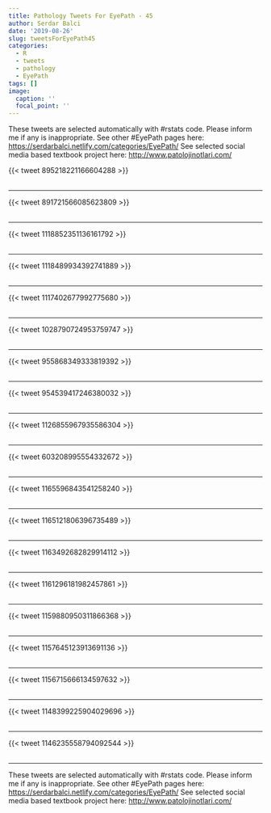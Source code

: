 ```yaml
---
title: Pathology Tweets For EyePath - 45
author: Serdar Balci
date: '2019-08-26'
slug: tweetsForEyePath45
categories:
  - R
  - tweets
  - pathology
  - EyePath
tags: []
image:
  caption: ''
  focal_point: ''
---
```



These tweets are selected automatically with #rstats code. Please inform me if any is inappropriate.
See other #EyePath pages here: https://serdarbalci.netlify.com/categories/EyePath/ 
See selected social media based textbook project here: http://www.patolojinotlari.com/

{{< tweet 895218221166604288 >}}
<br>
<br>
<hr>
{{< tweet 891721566085623809 >}}
<br>
<br>
<hr>
{{< tweet 1118852351136161792 >}}
<br>
<br>
<hr>
{{< tweet 1118489934392741889 >}}
<br>
<br>
<hr>
{{< tweet 1117402677992775680 >}}
<br>
<br>
<hr>
{{< tweet 1028790724953759747 >}}
<br>
<br>
<hr>
{{< tweet 955868349333819392 >}}
<br>
<br>
<hr>
{{< tweet 954539417246380032 >}}
<br>
<br>
<hr>
{{< tweet 1126855967935586304 >}}
<br>
<br>
<hr>
{{< tweet 603208995554332672 >}}
<br>
<br>
<hr>
{{< tweet 1165596843541258240 >}}
<br>
<br>
<hr>
{{< tweet 1165121806396735489 >}}
<br>
<br>
<hr>
{{< tweet 1163492682829914112 >}}
<br>
<br>
<hr>
{{< tweet 1161296181982457861 >}}
<br>
<br>
<hr>
{{< tweet 1159880950311866368 >}}
<br>
<br>
<hr>
{{< tweet 1157645123913691136 >}}
<br>
<br>
<hr>
{{< tweet 1156715666134597632 >}}
<br>
<br>
<hr>
{{< tweet 1148399225904029696 >}}
<br>
<br>
<hr>
{{< tweet 1146235558794092544 >}}
<br>
<br>
<hr>


These tweets are selected automatically with #rstats code. Please inform me if any is inappropriate.
See other #EyePath pages here: https://serdarbalci.netlify.com/categories/EyePath/ 
See selected social media based textbook project here: http://www.patolojinotlari.com/
